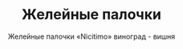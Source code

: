 ---
#site_title: Продукт # Заголовок страницы (вкладка в браузере)
uniclass: product-6 # Это трогать не нужно

#------ Карточка товара ------
title: Желейные палочки # Заголовок, который будет везде отображаться
tumbnail: /assets/images/products/tumb-product-6.png # Изображение для карточки товара

#------ Отдельная страница товара - 1 экран ------
title_section: Вафельные рожки с маршмеллоу # Название продукта на странице
subtitle: Желейные палочки «Nicitimo» виноград - вишня # Подзаголовок
describe: Отличное лакомство с натуральными ингредиентами для детей и взрослых. # Описание под заголовком
size_upakovki: 187x68x70 мм # Размер упаковки
count_in: 15 шт # Кол-во в гофрокоробе
size_gofro: 395x240x150 мм # Размер гофрокороба

#------ Преимущества - 2 экран ------
# Одна карточка состоит из двух полей - img и text. Оба поля нужно заполнять, чтобы они отобазились на странице
advantages:
    - img: /assets/images/icons/unik_icon.svg
      text: Уникальный продукт на российском рынке
    - img: /assets/images/icons/hand_icon.svg
      text: Руки остаются чистыми 
    - img: /assets/images/icons/8_icon.svg
      text: 8 палочек в каждой пачке

#------ Продукция бренда - 3 экран ------
brands_products:
    - img: /assets/images/products/product-6/brands/item-1.png
      img_slider: /assets/images/products/product-6/for-slider/item-1.png
      subtitle: Желейные палочки «Nicitimo» кола - бабл гам # Подзаголовок
      describe: Отличное лакомство с натуральными ингредиентами для детей и взрослых. # Описание под заголовком
      size_upakovki: 187x68x70 мм # Размер упаковки
      count_in: 15 шт # Кол-во в гофрокоробе
      size_gofro: 395x240x150 мм # Размер гофрокороба
    - img: /assets/images/products/product-6/brands/item-2.png
      is_first_slide: true
    - img: /assets/images/products/product-6/brands/item-3.png
      img_slider: /assets/images/products/product-6/for-slider/item-3.png
      subtitle: Желейные палочки «Nicitimo» апельсин - ананас # Подзаголовок
      describe: Отличное лакомство с натуральными ингредиентами для детей и взрослых. # Описание под заголовком
      size_upakovki: 187x68x70 мм # Размер упаковки
      count_in: 15 шт # Кол-во в гофрокоробе
      size_gofro: 395x240x150 мм # Размер гофрокороба
---